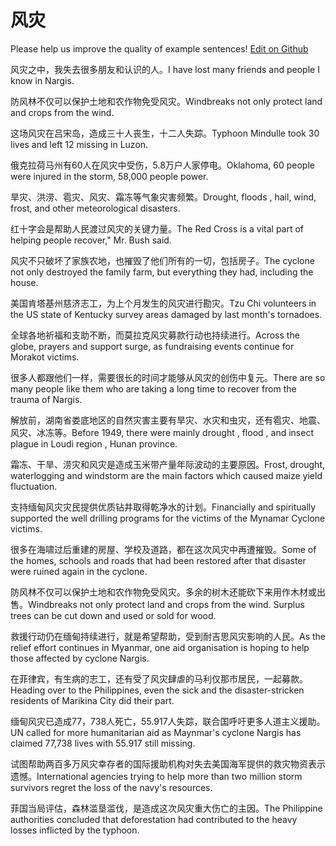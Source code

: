 # 风灾

Please help us improve the quality of example sentences! [Edit on Github](https://github.com/jiyushe/jiyu-example-sentence-source/blob/main/chinese/fengzai.md)

<p><span class="chinese">风灾之中，我失去很多朋友和认识的人。</span><span class="english">I have lost many friends and people I know in Nargis.</span></p>

<p><span class="chinese">防风林不仅可以保护土地和农作物免受风灾。</span><span class="english">Windbreaks not only protect land and crops from the wind.</span></p>

<p><span class="chinese">这场风灾在吕宋岛，造成三十人丧生，十二人失踪。</span><span class="english">Typhoon Mindulle took 30 lives and left 12 missing in Luzon.</span></p>

<p><span class="chinese">俄克拉荷马州有60人在风灾中受伤，5.8万户人家停电。</span><span class="english">Oklahoma, 60 people were injured in the storm, 58,000 people power.</span></p>

<p><span class="chinese">旱灾、洪涝、雹灾、风灾、霜冻等气象灾害频繁。</span><span class="english">Drought, floods , hail, wind, frost, and other meteorological disasters.</span></p>

<p><span class="chinese">红十字会是帮助人民渡过风灾的关键力量。</span><span class="english">The Red Cross is a vital part of helping people recover," Mr. Bush said.</span></p>

<p><span class="chinese">风灾不只破坏了家族农地，也摧毁了他们所有的一切，包括房子。</span><span class="english">The cyclone not only destroyed the family farm, but everything they had, including the house.</span></p>

<p><span class="chinese">美国肯塔基州慈济志工，为上个月发生的风灾进行勘灾。</span><span class="english">Tzu Chi volunteers in the US state of Kentucky survey areas damaged by last month's tornadoes.</span></p>

<p><span class="chinese">全球各地祈福和支助不断，而莫拉克风灾募款行动也持续进行。</span><span class="english">Across the globe, prayers and support surge, as fundraising events continue for Morakot victims.</span></p>

<p><span class="chinese">很多人都跟他们一样，需要很长的时间才能够从风灾的创伤中复元。</span><span class="english">There are so many people like them who are taking a long time to recover from the trauma of Nargis.</span></p>

<p><span class="chinese">解放前，湖南省娄底地区的自然灾害主要有旱灾、水灾和虫灾，还有雹灾、地震、风灾、冰冻等。</span><span class="english">Before 1949, there were mainly drought , flood , and insect plague in Loudi region , Hunan province.</span></p>

<p><span class="chinese">霜冻、干旱、涝灾和风灾是造成玉米带产量年际波动的主要原因。</span><span class="english">Frost, drought, waterlogging and windstorm are the main factors which caused maize yield fluctuation.</span></p>

<p><span class="chinese">支持缅甸风灾灾民提供优质钻井取得乾净水的计划。</span><span class="english">Financially and spiritually supported the well drilling programs for the victims of the Mynamar Cyclone victims.</span></p>

<p><span class="chinese">很多在海啸过后重建的房屋、学校及道路，都在这次风灾中再遭摧毁。</span><span class="english">Some of the homes, schools and roads that had been restored after that disaster were ruined again in the cyclone.</span></p>

<p><span class="chinese">防风林不仅可以保护土地和农作物免受风灾。多余的树木还能砍下来用作木材或出售。</span><span class="english">Windbreaks not only protect land and crops from the wind. Surplus trees can be cut down and used or sold for wood.</span></p>

<p><span class="chinese">救援行动仍在缅甸持续进行，就是希望帮助，受到耐吉思风灾影响的人民。</span><span class="english">As the relief effort continues in Myanmar, one aid organisation is hoping to help those affected by cyclone Nargis.</span></p>

<p><span class="chinese">在菲律宾，有生病的志工，还有受了风灾肆虐的马利仅那市居民，一起募款。</span><span class="english">Heading over to the Philippines, even the sick and the disaster-stricken residents of Marikina City did their part.</span></p>

<p><span class="chinese">缅甸风灾已造成77，738人死亡，55.917人失踪，联合国呼吁更多人道主义援助。</span><span class="english">UN called for more humanitarian aid as Maynmar's cyclone Nargis has claimed 77,738 lives with 55.917 still missing.</span></p>

<p><span class="chinese">试图帮助两百多万风灾幸存者的国际援助机构对失去美国海军提供的救灾物资表示遗憾。</span><span class="english">International agencies trying to help more than two million storm survivors regret the loss of the navy's resources.</span></p>

<p><span class="chinese">菲国当局评估，森林滥垦滥伐，是造成这次风灾重大伤亡的主因。</span><span class="english">The Philippine authorities concluded that deforestation had contributed to the heavy losses inflicted by the typhoon.</span></p>

